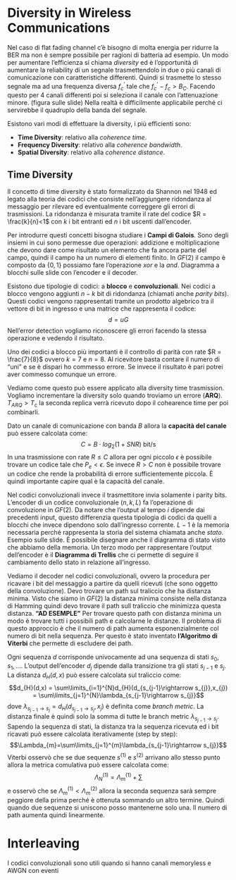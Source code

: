 # Diversity in Wireless Communications

Nel caso di flat fading channel c’è bisogno di molta energia per ridurre la BER ma non è sempre possibile per ragioni di batteria ad esempio.
Un modo per aumentare l’efficienza si chiama *diversity* ed è l’opportunità di aumentare la reliability di un segnale trasmettendolo in due o più canali di comunicazione con caratteristiche differenti. Quindi si trasmette lo stesso segnale ma ad una frequenza diversa $f_{c}^{’}$ tale che $f_{c}^{’}-f_{c}> B_{C}$.
Facendo questo per 4 canali differenti poi si seleziona il canale con l’attenuazione minore. (figura sulle slide)
Nella realtà è difficilmente applicabile perché ci servirebbe il quadruplo della banda del segnale.

Esistono vari modi di effettuare la diversity, i più efficienti sono:
- **Time Diversity**: relativo alla *coherence time*.
- **Frequency Diversity**: relativo alla *coherence bandwidth*.
- **Spatial Diversity**: relativo alla *coherence distance*.

## Time Diversity

Il concetto di time diversity è stato formalizzato da Shannon nel 1948 ed legato alla teoria dei codici che consiste nell’aggiungere ridondanza al messaggio per rilevare ed eventualmente correggere gli errori di trasmissioni.
La ridondanza è misurata tramite il rate del codice $R = \frac{k}{n}<1$ con $k$ i bit entranti ed $n$ i bit uscenti dall’encoder. 

Per introdurre questi concetti bisogna studiare i **Campi di Galois**. Sono degli insiemi in cui sono permesse due operazioni: addizione e moltiplicazione che devono dare come risultato un elemento che fa ancora parte del campo, quindi il campo ha un numero di elementi finito.
In $GF(2)$ il campo è composto da $\{0,1\}$ possiamo fare l’operazione $xor$ e la $and$.
Diagramma a blocchi sulle slide con l’encoder e il decoder. 

Esistono due tipologie di codici: a **blocco** e **convoluzionali**.
Nei codici a blocco vengono aggiunti $n-k$ bit di ridondanza (chiamati anche *parity bits*). Questi codici vengono rappresentati tramite un prodotto algebrico tra il vettore di bit in ingresso e una matrice che rappresenta il codice: $$d = uG$$
Nell’error detection vogliamo riconoscere gli errori facendo la stessa operazione e vedendo il risultato.

Uno dei codici a blocco più importanti è il controllo di parità con rate $R = \frac{7}{8}$ ovvero $k = 7$ e $n = 8$.
Al ricevitore basta contare il numero di “uni” e se è dispari ho commesso errore. Se invece il risultato è pari potrei aver commesso comunque un errore. 

Vediamo come questo può essere applicato alla diversity time trasmission. Vogliamo incrementare la diversity solo quando troviamo un errore (**ARQ**).
$T_{ARQ}>T_{c}$ la seconda replica verrà ricevuto dopo il cohearence time per poi combinarli. 

Dato un canale di comunicazione con banda $B$ allora la **capacità del canale** può essere calcolata come: $$C = B\cdot log_{2}(1+SNR) \text{ bit/s}$$In una trasmissione con rate $R \le C$ allora per ogni piccolo $\epsilon$ è possibile trovare un codice tale che $P_{e}< \epsilon$.
Se invece $R > C$ non è possibile trovare un codice che rende la probabilità di errore sufficientemente piccola.
È quindi importante capire qual è la capacità del canale.

Nel codici convoluzionali invece il trasmettitore invia solamente i parity bits. 
L’encoder di un codice convoluzionale $(n,k,L)$ fa l’operazione di convoluzione in $GF(2)$.
Da notare che l’output al tempo $i$ dipende dai precedenti input, questo differenzia questa tipologia di codici da quelli a blocchi che invece dipendono solo dall’ingresso corrente.
$L-1$ è la memoria necessaria perché rappresenta la storia del sistema chiamata anche *stato*.
Esempio sulle slide.
È possibile disegnare anche il diagramma di stato visto che abbiamo della memoria. 
Un terzo modo per rappresentare l’output dell’encoder è il **Diagramma di Trellis** che ci permette di seguire il cambiamento dello stato in relazione all’ingresso.

Vediamo il decoder nel codici convoluzionali, ovvero la procedura per ricavare i bit del messaggio a partire da quelli ricevuti (che sono oggetto della convoluzione).
Devo trovare un path sul traliccio che ha distanza minima.
Visto che siamo in $GF(2)$ la distanza minima consiste nella distanza di Hamming quindi devo trovare il path sull traliccio che minimizza questa distanza.
**“AD ESEMPLE”**
Per trovare questo path con distanza minima un modo è trovare tutti i possibili path e calcolarne le distanze. Il problema di questo approccio è che il numero di path aumenta esponenzialmente col numero di bit nella sequenza. 
Per questo è stato inventato **l’Algoritmo di Viterbi** che permette di escludere dei path. 

Ogni sequenza $d$ corrisponde univocamente ad una sequenza di stati $s_{0}, s_{1}, …$.
L’output dell’encoder $d_{j}$ dipende dalla transizione tra gli stati $s_{j-1}$ e $s_{j}$. 
La distanza $d_{H}(d,x)$ può essere calcolata sul traliccio come:$$d_{H}(d,x) = \sum\limits_{i=1}^{N}d_{H}(d_{s_{j-1}\rightarrow s_{j}},x_{j}) = \sum\limits_{j=1}^{N}\lambda_{s_{j-1}\rightarrow s_{j}}$$dove $\lambda_{s_{j-1}\rightarrow s_{j}} = d_{H}(d_{s_{j-1}\rightarrow s_{j}},x_{j})$ è definita come *branch metric*.
La distanza finale è quindi solo la somma di tutte le branch metric $\lambda_{s_{j-1}\rightarrow s_{j}}$.
Sapendo la sequenza di stati, la distanza tra la sequenza ricevuta ed i bit ricavati può essere calcolata iterativamente (step by step): $$\Lambda_{m}=\sum\limits_{j=1}^{m}\lambda_{s_{j-1}\rightarrow s_{j}}$$Viterbi osservò che se due sequenze $s^{(1)}$ e $s^{(2)}$ arrivano allo stesso punto allora la metrica comulativa può essere calcolata come: $$\Lambda_{N}^{(1)} = \Lambda_{m}^{(1)}+\sum\limits$$e osservò che se $\Lambda_{m}^{(1)}< \Lambda_{m}^{(2)}$ allora la seconda sequenza sarà sempre peggiore della prima perché è ottenuta sommando un altro termine. 
Quindi quando due sequenze si uniscono posso mantenerne solo una. Il numero di path aumenta quindi linearmente. 

# Interleaving

I codici convoluzionali sono utili quando si hanno canali memoryless e AWGN con eventi 